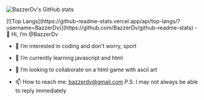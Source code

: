 <thead>
<tr>
<td>

![BazzerDv's GitHub stats](https://github-readme-stats.vercel.app/api?username=BazzerDv&show_icons=true)
  
</td>
<td>
[![Top Langs](https://github-readme-stats.vercel.app/api/top-langs/?username=BazzerDv)](https://github.com/BazzerDv/github-readme-stats)

</tr>
</thead>
- 👋 Hi, I’m @BazzerDv

- 👀 I’m interested in coding and don't worry, sport

- 🌱 I’m currently learning javascript and html

- 💞️ I’m looking to collaborate on a html game with ascii art

- 📫 How to reach me: bazzerdv@gmail.com  P.S. I may not always be able to reply immediately

<!---
BazzerDv/BazzerDv is a ✨ special ✨ repository because its `README.md` (this file) appears on your GitHub profile.
You can click the Preview link to take a look at your changes.
--->

